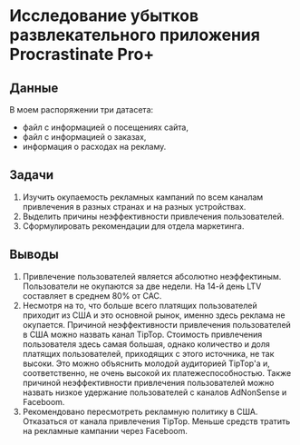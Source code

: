 # Исследование убытков развлекательного приложения Procrastinate Pro+

## Данные
В моем распоряжении три датасета:
- файл с информацией о посещениях сайта, 
- файл с информацией о заказах,
- информация о расходах на рекламу.

## Задачи
1. Изучить окупаемость рекламных кампаний по всем каналам привлечения в разных странах и на разных устройствах.
2. Выделить причины неэффективности привлечения пользователей.
3. Сформулировать рекомендации для отдела маркетинга.

## Выводы
1. Привлечение пользователей является абсолютно неэффектиным. Пользователи не окупаются за две недели. На 14-й день LTV составляет в среднем 80% от CAC. 
2. Несмотря на то, что больше всего платящих пользователей приходит из США и это основной рынок, именно здесь реклама не окупается. Причиной неэффективности привлечения пользователей в США можно назвать канал TipTop. Стоимость привлечения пользователя здесь самая большая, однако количество и доля платящих пользователей, приходящих с этого источника, не так высоки. Это можно объяснить молодой аудиторией TipTop'a и, соответственно, не очень высокой их платежеспособностью.
Также причиной неэффективности привлечения пользователей можно назвать низкое удержание пользователей с каналов AdNonSense и Faceboom.
3. Рекомендовано пересмотреть рекламную политику в США. Отказаться от канала привлечения TipTop. Меньше средств тратить на рекламные кампании через Faceboom.
